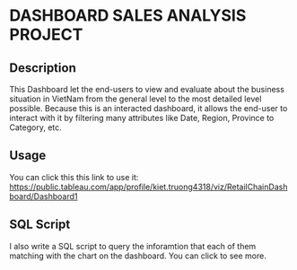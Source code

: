 # **DASHBOARD SALES ANALYSIS PROJECT**

## Description
This Dashboard let the end-users to view and evaluate about the business situation in VietNam from the general level to the most detailed level possible. Because this is an interacted dashboard, it allows the end-user to interact with it by filtering many attributes like Date, Region, Province to Category, etc.

## Usage
You can click this this link to use it: https://public.tableau.com/app/profile/kiet.truong4318/viz/RetailChainDashboard/Dashboard1

## SQL Script 
I also write a SQL script to query the inforamtion that each of them matching with the chart on the dashboard. You can click to see more.
